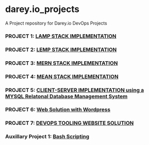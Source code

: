 # darey.io_projects

A Project repository for Darey.io DevOps Projects

### PROJECT 1: [LAMP STACK IMPLEMENTATION](https://github.com/demola07/darey.io_projects/blob/main/project1.md)

### PROJECT 2: [LEMP STACK IMPLEMENTATION](https://github.com/demola07/darey.io_projects/blob/main/project2.md)

### PROJECT 3: [MERN STACK IMPLEMENTATION](https://github.com/demola07/darey.io_projects/blob/main/project3.md)

### PROJECT 4: [MEAN STACK IMPLEMENTATION](https://github.com/demola07/darey.io_projects/blob/main/project4.md)

### PROJECT 5: [CLIENT-SERVER IMPLEMENTATION using a MYSQL Relatonal Database Management System](https://github.com/demola07/darey.io_projects/blob/main/project5.md)

### PROJECT 6: [Web Solution with Wordpress](https://github.com/demola07/darey.io_projects/blob/main/project6.md)

### PROJECT 7: [DEVOPS TOOLING WEBSITE SOLUTION](https://github.com/demola07/darey.io_projects/blob/main/project7.md)

### Auxillary Project 1: [Bash Scripting](https://github.com/demola07/darey.io_projects/blob/main/aux_project1.md)
